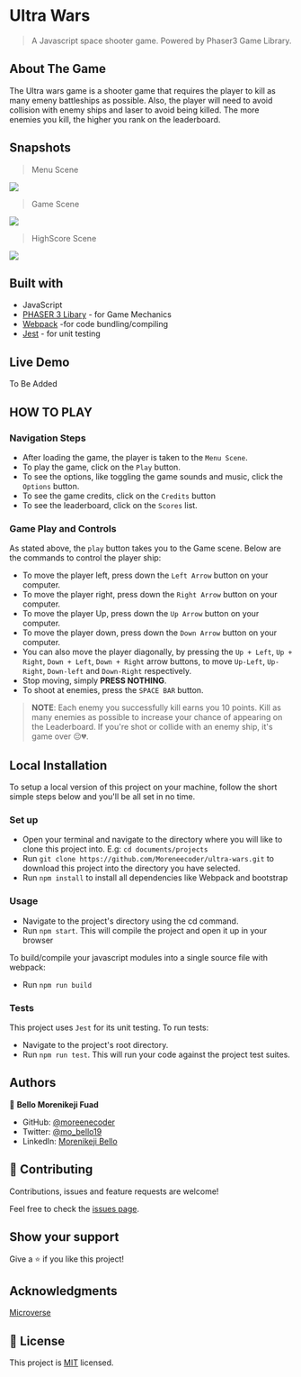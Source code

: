 # Ultra Wars
> A Javascript space shooter game. Powered by Phaser3 Game Library.

## About The Game
The Ultra wars game is a shooter game that requires the player to kill as many emeny battleships as possible. Also, the player will need to avoid collision with enemy ships and laser to avoid being killed. The more enemies you kill, the higher you rank on the leaderboard.

## Snapshots

> Menu Scene
> 
![](https://user-images.githubusercontent.com/38987207/133655470-6b43d23d-a86c-42fa-b637-3a5296084cfe.png)

> Game Scene
> 
![](https://user-images.githubusercontent.com/38987207/133655665-1fc00720-55f2-4070-a8e5-39f26facb7dd.png)

> HighScore Scene
> 
![](https://user-images.githubusercontent.com/38987207/133655849-dbaf4524-caa5-4a64-b6c3-f9ab34847ca1.png)

## Built with

- JavaScript
- [PHASER 3 Libary](http://phaser.io/) - for Game Mechanics
- [Webpack](https://webpack.js.org/) -for code bundling/compiling
- [Jest](https://jestjs.io/) - for unit testing

## Live Demo

To Be Added

## HOW TO PLAY
### Navigation Steps

* After loading the game, the player is taken to the `Menu Scene`.
* To play the game, click on the `Play` button.
* To see the options, like toggling the game sounds and music, click the `Options` button.
* To see the game credits, click on the `Credits` button
* To see the leaderboard, click on the `Scores` list.

### Game Play and Controls

As stated above, the `play` button takes you to the Game scene. Below are the commands to control the player ship:
* To move the player left, press down the `Left Arrow` button on your computer.
* To move the player right, press down the `Right Arrow` button on your computer.
* To move the player Up, press down the `Up Arrow` button on your computer.
* To move the player down, press down the `Down Arrow` button on your computer.
* You can also move the player diagonally, by pressing the `Up + Left`, `Up + Right`, `Down + Left`, `Down + Right` arrow buttons, to move `Up-Left`, `Up-Right`, `Down-left` and `Down-Right` respectively.
* Stop moving, simply **PRESS NOTHING**.
* To shoot at enemies, press the `SPACE BAR` button.

> **NOTE**: Each enemy you successfully kill earns you 10 points. Kill as many enemies as possible to increase your chance of appearing on the Leaderboard. If you're shot or collide with an enemy ship, it's game over 😔💔.

## Local Installation
To setup a local version of this project on your machine, follow the short simple steps below and you'll be all set in no time.

### Set up
* Open your terminal and navigate to the directory where you will like to clone this project into. E.g: `cd documents/projects`
* Run `git clone https://github.com/Moreneecoder/ultra-wars.git` to download this project into the directory you have selected.
* Run `npm install` to install all dependencies like Webpack and bootstrap

### Usage
* Navigate to the project's directory using the cd command.
* Run `npm start`. This will compile the project and open it up in your browser

To build/compile your javascript modules into a single source file with webpack:
* Run `npm run build`

### Tests
This project uses `Jest` for its unit testing. To run tests:
* Navigate to the project's root directory.
* Run `npm run test`. This will run your code against the project test suites.

## Authors

👤 **Bello Morenikeji Fuad**

- GitHub: [@moreenecoder](https://github.com/Moreneecoder)
- Twitter: [@mo_bello19](https://twitter.com/mo_bello19)
- LinkedIn: [Morenikeji Bello](https://linkedin.com/morenikeji-bello)

## 🤝 Contributing

Contributions, issues and feature requests are welcome!

Feel free to check the [issues page](issues/).

## Show your support

Give a ⭐️ if you like this project!

## Acknowledgments

[Microverse](https://microverse.org)

## 📝 License

This project is [MIT](./LICENSE) licensed.
